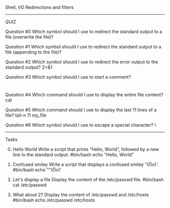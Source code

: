 Shell, I/O Redirections and filters

---------------------------------
QUIZ

Question #0
Which symbol should I use to redirect the standard output to a file (overwrite the file)?
>

Question #1
Which symbol should I use to redirect the standard output to a file (appending to the file)?
>>

Question #2
Which symbol should I use to redirect the error output to the standard output?
2>&1

Question #3
Which symbol should I use to start a comment?
#

Question #4
Which command should I use to display the entire file content?
cat

Question #5
Which command should I use to display the last 11 lines of a file?
tail-n 11 my_file

Question #6
Which symbol should I use to escape a special character?
\

---------------------------------
Tasks

0. Hello World
Write a script that prints “Hello, World”, followed by a new line to the standard output.
#bin/bash
echo "Hello, World"

1. Confused smiley
Write a script that displays a confused smiley "(Ôo)'.
#bin/bash
echo "\"(Ôo)'

2. Let's display a file
Display the content of the /etc/passwd file.
#bin/bash
cat /etc/passwd

3. What about 2?
Display the content of /etc/passwd and /etc/hosts
#bin/bash
echo /etc/passwd /etc/hosts







